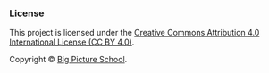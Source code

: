 ### License

This project is licensed under the [Creative Commons Attribution 4.0 International License (CC BY 4.0)](https://creativecommons.org/licenses/by/4.0/). 

Copyright © [Big Picture School](https://compoundingeffects.github.io/bigpictureschool/).
